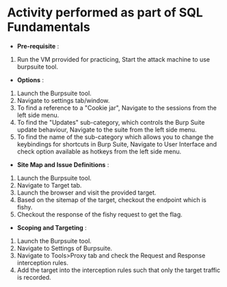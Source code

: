 # Activity performed as part of SQL Fundamentals

- **Pre-requisite** :
1. Run the VM prrovided for practicing, Start the attack machine to use burpsuite tool.

- **Options** :
1. Launch the Burpsuite tool.
2. Navigate to settings tab/window.
3. To find a reference to a "Cookie jar", Navigate to the sessions from the left side menu.
4. To find the "Updates" sub-category, which controls the Burp Suite update behaviour, Navigate to the suite from the left side menu.
5. To find the name of the sub-category which allows you to change the keybindings for shortcuts in Burp Suite, Navigate to User Interface and check option available as hotkeys from the left side menu.

- **Site Map and Issue Definitions** :
1. Launch the Burpsuite tool.
2. Navigate to Target tab.
3. Launch the browser and visit the provided target.
4. Based on the sitemap of the target, checkout the endpoint which is fishy.
5. Checkout the response of the fishy request to get the flag.

- **Scoping and Targeting** :
1. Launch the Burpsuite tool.
2. Navigate to Settings of Burpsuite.
3. Navigate to Tools>Proxy tab and check the Request and Response interception rules.
4. Add the target into the interception rules such that only the target traffic is recorded.



